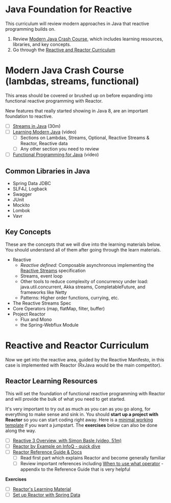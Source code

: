# Java Foundation for Reactive

This curriculum will review modern approaches in Java that reactive programming builds on. 

1. Review [Modern Java Crash Course](#Modern-Java–Crash-Course), which includes learning resources, libraries, and key concepts.
1. Go through the [Reactive and Reactor Curriculum](#Reactive-and-Reactor-Curriculum)

# Modern Java Crash Course (lambdas, streams, functional)

This areas should be covered or brushed up on before expanding into functional reactive programming with Reactor.

New features that really started showing in Java 8, are an important foundation to reactive. 

- [ ] [Streams in Java](https://stackify.com/streams-guide-java-8/) (30m)
- [ ] [Learning Modern Java](https://learning.oreilly.com/videos/learning-modern-java/9780134383613?autoplay=false) (video)
  - [ ] Sections on Lambdas, Streams, Optional, Reactive Streams & Reactor, Reactive data
  - [ ] Any other section you need to review
- [ ] [Functional Programming for Java](https://learning.oreilly.com/videos/functional-programming-for/9780134778235?autoplay=false) (video)
    
## Common Libraries in Java

- Spring Data JDBC
- SLF4J, Logback
- Swagger
- JUnit
- Mockito
- Lombok
- Vavr

## Key Concepts

These are the concepts that we will dive into the learning materials below. You should understand all of them after going through the learn materials.

- Reactive
    - *Reactive defined:* Composable asynchronous implementing the [Reactive Streams](http://www.reactive-streams.org/) specification
    - Streams, event loop
    - Other tools to reduce complexity of concurrency under load: java.util.concurrent, Akka streams, CompletableFuture, and frameworks like Netty
    - Patterns: Higher order functions, currying, etc.
- The Reactive Streams Spec
- Core Operators (map, flatMap, filter, buffer)
- Project Reactor
  - Flux and Mono
  - the Spring-Webflux Module

# Reactive and Reactor Curriculum

Now we get into the reactive area, guided by the Reactive Manifesto, in this case is implemented with Reactor (RxJava would be the main competitor). 

## Reactor Learning Resources

This will set the foundation of functional reactive programming with Reactor and will provide the bulk of what you need to get started.

It's very important to try out as much as you can as you go along, for everything to make sense and sink in. You should **start up a project with Reactor** so you can start coding right away. Here is a [minimal working template](https://github.com/Wyntuition/spring-reactor-template) if you want a jumpstart. The **exercises** below can also be done along the way.

- [ ] [Reactive 3 Overview, with Simon Basle (video, 51m)](https://www.youtube.com/watch?v=WJK6chc7w3o)
- [ ] [Reactor by Example on InfoQ - quick dive](https://www.infoq.com/articles/reactor-by-example)
- [ ] [Reactor Reference Guide & Docs](https://projectreactor.io/docs/core/release/reference/)
    - [ ] Read first part which explains Reactor and become generally familiar
    - [ ] Review important references including [When to use what operator](https://projectreactor.io/docs/core/release/reference/index.html#which-operator) - appendix to the Reference Guide that is very helpful

**Exercises**

- [ ] [Reactor's Learning Material](https://projectreactor.io/learn)
- [ ] [Set up Reactor with Spring Data](https://spring.io/blog/2016/11/28/going-reactive-with-spring-data)
